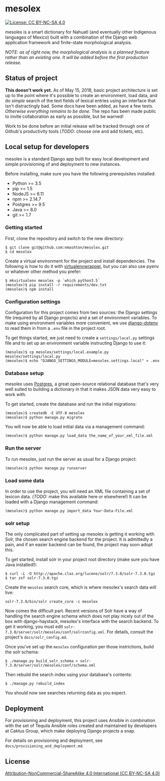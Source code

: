 # mesolex

[![License: CC BY-NC-SA 4.0](https://img.shields.io/badge/License-CC%20BY--NC--SA%204.0-lightgrey.svg)](https://creativecommons.org/licenses/by-nc-sa/4.0/)

mesolex is a smart dictionary for Nahuatl (and eventually other Indigenous
languages of Mexico) built with a combination of the Django web application
framework and finite-state morphological analysis.

*NOTE: as of right now, the morphological analysis is a planned feature
rather than an existing one. It will be added before the first production
release.*

## Status of project

**This doesn't work yet.** As of May 15, 2018, basic project architecture
is set up to the point where it's possible to create an environment, load data,
and do *simple* search of the text fields of lexical entries using an
interface that isn't distractingly bad. Some docs have been added,
as have a few tests. *Otherwise everything remains to be done.*
The repo has been made public to invite collaboration as early as
possible, but be warned!

Work to be done before an initial release will be tracked through one
of Github's productivity tools (*TODO:* choose one and add tickets, etc).

## Local setup for developers

mesolex is a standard Django app built for easy local development and
simple provisioning of and deployment to new instances.

Before installing, make sure you have the following prerequisites installed:

- Python >= 3.5
- pip >= 1.5
- NodeJS >= 6.11
- npm >= 2.14.7
- Postgres >= 9.5
- Java >= 8.0
- git >= 1.7

### Getting started

First, clone the repository and switch to the new directory:

```
$ git clone git@github.com:nmashton/mesolex.git
$ cd mesolex
```

Create a virtual environment for the project and install dependencies. The
following is how to do it with [virtualenvwrapper](https://virtualenvwrapper.readthedocs.io/en/latest/),
but you can also use pyenv or whatever other method you prefer:

```
$ mkvirtualenv mesolex -p `which python3.5`
(mesolex)$ pip install -r requirements/dev.txt
(mesolex)$ npm install
```

### Configuration settings

Configuration for this project comes from two sources: the Django settings
file (required by all Django projects) and a set of environment variables.
To make using environment variables more convenient, we use [django-dotenv](https://github.com/jpadilla/django-dotenv)
to read them in from a `.env` file in the project root.

To get things started, we just need to create a `settings/local.py` settings
file and to set up an environment variable instructing Django to use it:

```
(mesolex)$ cp mesolex/settings/local.example.py mesolex/settings/local.py
(mesolex)$ echo "DJANGO_SETTINGS_MODULE=mesolex.settings.local" > .env
```

### Database setup

mesolex uses [Postgres](https://www.postgresql.org/), a great open-source
relational database that's very well suited to building a dictionary in
that it makes JSON data very easy to work with.

To get started, create the database and run the initial migrations:

```
(mesolex)$ createdb -E UTF-8 mesolex
(mesolex)$ python manage.py migrate
```

You will now be able to load initial data via a management command:

```
(mesolex)$ python manage.py load_data the_name_of_your_xml_file.xml
```

### Run the server

To run mesolex, just run the server as usual for a Django project:

```
(mesolex)$ python manage.py runserver
```

### Load some data

In order to use the project, you will need an XML file containing
a set of lexicon data. (*TODO:* make this available here or elsewhere!)
It can be loaded with a Django management command:

```
(mesolex)$ python manage.py import_data Your-Data-File.xml
```

### solr setup

The only complicated part of setting up mesolex is getting it working
with Solr, the chosen search engine backend for the project. It is
admittedly a pain, and if an easier backend can be found, the project
may soon adopt this.

To get started, install solr in your project root directory
(make sure you have Java installed!):

```
$ curl -L -O http://apache.claz.org/lucene/solr/7.3.0/solr-7.3.0.tgz
$ tar zxf solr-7.3.0.tgz
```

Create the `mesolex` search core, which is where mesolex's search
data will live:

```
solr-7.3.0/bin/solr create_core -c mesolex
```

Now comes the difficult part. Recent versions of Solr have a way of
handling the search engine schema which does not play nicely out of
the box with django-haystack, mesolex's interface with the search backend.
To get it working, you must edit `solr-7.3.0/server/solr/mesolex/conf/solrconfig.xml`.
For details, consult the project's `docs/solr_config.md`.

Once you've set up the `mesolex` configuration per those instrictions, build
the solr schema:

```
$ ./manage.py build_solr_schema > solr-7.3.0/server/solr/mesolex/conf/schema.xml
```

Then rebuild the search index using your database's contents:

```
$ ./manage.py rebuild_index
```

You should now see searches returning data as you expect.

## Deployment

For provisioning and deployment, this project uses Ansible in combination
with the set of Tequila Ansible roles created and maintained by developers
at Caktus Group, which make deploying Django projects a snap.

For details on provisioning and deployment, see `docs/provisioning_and_deployment.md`.

## License

[Attribution-NonCommercial-ShareAlike 4.0 International (CC BY-NC-SA 4.0)](https://creativecommons.org/licenses/by-nc-sa/4.0/)
